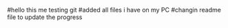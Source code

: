 #hello this me testing git
#added all files i have on my PC
#changin readme file to update the progress